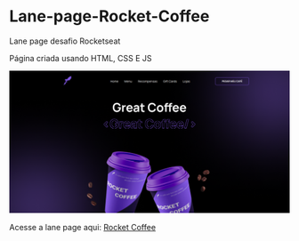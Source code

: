 # Lane-page-Rocket-Coffee
Lane page desafio Rocketseat

Página criada usando HTML, CSS E JS

![print](print.png)

Acesse a lane page aqui: [Rocket Coffee](https://mtsgreat.github.io/Lane-page-Rocket-Coffee/)

